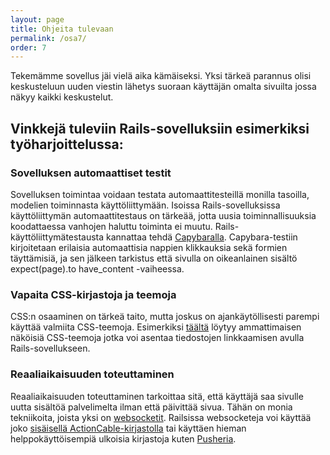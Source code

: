 ```yaml
---
layout: page
title: Ohjeita tulevaan
permalink: /osa7/
order: 7
---
```


Tekemämme sovellus jäi vielä aika kämäiseksi. Yksi tärkeä parannus olisi
keskusteluun uuden viestin lähetys suoraan käyttäjän omalta sivuilta
jossa näkyy kaikki keskustelut.

## Vinkkejä tuleviin Rails-sovelluksiin esimerkiksi työharjoittelussa:

### Sovelluksen automaattiset testit

Sovelluksen toimintaa voidaan testata automaattitesteillä monilla
tasoilla, modelien toiminnasta käyttöliittymään. Isoissa
Rails-sovelluksissa käyttöliittymän automaattitestaus on tärkeää, jotta
uusia toiminnallisuuksia koodattaessa vanhojen haluttu toiminta ei
muutu. Rails-käyttöliittymätestausta kannattaa tehdä
[Capybaralla](https://github.com/jnicklas/capybara). Capybara-testiin
kirjoitetaan erilaisia automaattisia nappien klikkauksia sekä formien
täyttämisiä, ja sen jälkeen tarkistus että sivulla on oikeanlainen
sisältö expect(page).to have\_content -vaiheessa.

### Vapaita CSS-kirjastoja ja teemoja

CSS:n osaaminen on tärkeä taito, mutta joskus on ajankäytöllisesti
parempi käyttää valmiita CSS-teemoja. Esimerkiksi
[täältä](http://www.free-css.com/free-css-templates) löytyy
ammattimaisen näköisiä CSS-teemoja jotka voi asentaa tiedostojen
linkkaamisen avulla Rails-sovellukseen.

### Reaaliaikaisuuden toteuttaminen

Reaaliaikaisuuden toteuttaminen tarkoittaa sitä, että käyttäjä saa
sivulle uutta sisältöä palvelimelta ilman että päivittää sivua. Tähän on
monia tekniikoita, joista yksi on
[websocketit](https://en.wikipedia.org/wiki/WebSocket). Railsissa
websocketeja voi käyttää joko [sisäisellä
ActionCable-kirjastolla](https://github.com/rails/rails/tree/master/actioncable)
tai käyttäen hieman helppokäyttöisempiä ulkoisia kirjastoja kuten
[Pusheria](https://pusher.com/).
